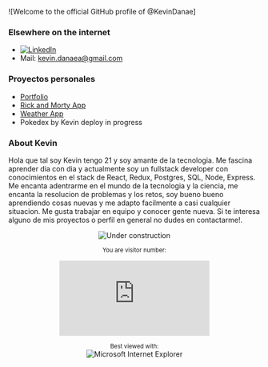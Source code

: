 ![Welcome to the official GitHub profile of @KevinDanae]

### Elsewhere on the internet
- [![LinkedIn](https://user-images.githubusercontent.com/282759/84680162-4161a300-af00-11ea-912c-8f32e5cc1676.png)](https://www.linkedin.com/in/kevin-danae/)
- Mail: kevin.danaea@gmail.com

### Proyectos personales
- <a href="https://kevinaguilera.tech">Portfolio</a>
- <a href="https://nervous-wozniak-7cc5d3.netlify.app/">Rick and Morty App</a>
- <a href="https://loving-bhaskara-6cca62.netlify.app/">Weather App </a>
- <a>Pokedex by Kevin deploy in progress </a>

### About Kevin

Hola que tal soy Kevin tengo 21 y soy amante de la tecnologia. Me fascina aprender dia con dia y actualmente soy un fullstack developer con conocimientos en el stack de 
React, Redux, Postgres, SQL, Node, Express.
Me encanta adentrarme en el mundo de la tecnologia y la ciencia, me encanta la resolucion de problemas y los retos, soy bueno bueno aprendiendo cosas nuevas y me adapto facilmente a casi cualquier situacion. Me gusta trabajar en equipo y conocer gente nueva.
Si te interesa alguno de mis proyectos o perfil en general no dudes en contactarme!.

<div align="center">

![Under construction](https://user-images.githubusercontent.com/282759/84681715-8c7cb580-af02-11ea-85a4-05d069c72121.gif)

</div>
<div align="center">
  
<sup>You are visitor number:</sup>

![Hit counter](https://smallcounter.com/count.php?c_style=14&id=1626708761)

</div>
<div align="center">

<sup>Best viewed with:</sup><br />![Microsoft Internet Explorer](https://user-images.githubusercontent.com/282759/84683523-52f97980-af05-11ea-9da0-639e1c368536.gif)

</div>
